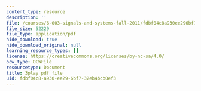 ```yaml
---
content_type: resource
description: ''
file: /courses/6-003-signals-and-systems-fall-2011/fdbf04c8a930ee296bf732eb4bcb0ef3_OfMhtibbVXU.pdf
file_size: 52229
file_type: application/pdf
hide_download: true
hide_download_original: null
learning_resource_types: []
license: https://creativecommons.org/licenses/by-nc-sa/4.0/
ocw_type: OCWFile
resourcetype: Document
title: 3play pdf file
uid: fdbf04c8-a930-ee29-6bf7-32eb4bcb0ef3
---
```

